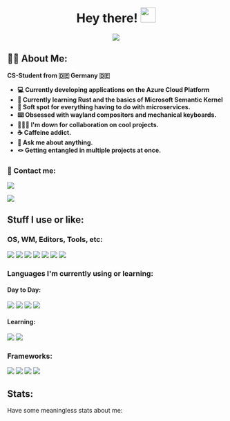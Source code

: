 

<h1 align="center">Hey there! <img src="https://c.tenor.com/62H2GipHhHUAAAAi/marvel-future-revolution-marvel-future-fight.gif" width="35"/></h1>

<div align="center">
    <img align="center" src="https://github-readme-stats.vercel.app/api?username=errorgenerator&show_icons=true&hide_border=true"/>
</div>

## :technologist: About Me:

**CS-Student from :de: Germany :de:**

* **:computer: Currently developing applications on the Azure Cloud Platform**
* **:seedling: Currently learning Rust and the basics of Microsoft Semantic Kernel**
* **:leaves: Soft spot for everything having to do with microservices.**
* **:keyboard: Obsessed with wayland compositors and mechanical keyboards.**
* **:people_holding_hands: I'm down for collaboration on cool projects.**
* **:coffee: Caffeine addict.**
* **:speech_balloon: Ask me about anything.**
* **🪢 Getting entangled in multiple projects at once.**

### :speech_balloon: Contact me:

<a href="https://discord.com/users/444474001298030592"><img src="https://img.shields.io/badge/-find_me_on_discord_(welwei%233703)-5865f2?&style=flat-square&logo=discord&logoColor=white" /></a>

<a href="mailto: tilman.sattler@outlook.de"><img src="https://shields.io/badge/-send_me_an_email-0078d4?&style=flat-square&logo=microsoft-outlook"/></a>

## Stuff I use or like:


### OS, WM, Editors, Tools, etc:

<div class="software" align="left">
    <img  src="https://img.shields.io/badge/-fedora-51A2DA?&style=flat-square&logo=fedora&logoColor=white"/>
    <img  src="https://img.shields.io/badge/-vscode-007ACC?&style=flat-square&logo=visual-studio-code"/>
    <img  src="https://img.shields.io/badge/-alacritty-f46d01?&style=flat-square&logo=data:image/svg+xml;base64,PHN2ZyByb2xlPSJpbWciIHZpZXdCb3g9IjAgMCAyNCAyNCIgeG1sbnM9Imh0dHA6Ly93d3cudzMub3JnLzIwMDAvc3ZnIj48dGl0bGU+QWxhY3JpdHR5PC90aXRsZT48cGF0aCBkPSJtMTAuMDY1IDAtOC41NyAyMS4yNjloMy41OTVsNi45MS0xNi4yNDQgNi45MSAxNi4yNDRoMy41OTRsLTguNTctMjEuMjY5em0xLjkzNSA5LjkzNWMtMC43NjY2NiAxLjg1NDctMS41MzM0IDMuNzA5NC0yLjI5OCA1LjU2NSAxLjQ3NSA0LjU0IDEuNDc1IDQuNTQgMi4yOTggOC41IDAuODIzLTMuOTYgMC44MjMtMy45NiAyLjI5Ny04LjUtMC43NjYzNy0xLjg1NDctMS41MzE1LTMuNzA5OS0yLjI5Ny01LjU2NXoiLz48L3N2Zz4=&logoColor=white"/>
    <img src="https://img.shields.io/badge/-intellij-000000?&logo=intellij-idea&style=flat-square&logoColor=white"/>
    <img src="https://img.shields.io/badge/-nvim-57A143?&style=flat-square&logoColor=white&logo=neovim"/>
    <img src="https://img.shields.io/badge/-docker-2496ed?&logo=docker&logoColor=white&style=flat-square">
    <img src="https://img.shields.io/badge/-microsoft_azure-0078D4?&logo=microsoftazure&style=flat-square"/>
    <!-- TODO Enable this at the end of the semester
    <img src="https://img.shields.io/badge/-kubernetes-326CE5?logo=kubernetes&style=flat-square&logoColor=white"
    -->
</div>


### Languages I'm currently using or learning:

#### Day to Day:

<div class="langs-use">
    <img src="https://img.shields.io/badge/-javascript-f7df1e?&logo=javascript&style=flat-square&logoColor=black"/>
    <img src="https://img.shields.io/badge/-Typescript-3178C6?logo=typescript&logoColor=white&style=flat-square"/>
    <img src="https://img.shields.io/badge/-.NetCore-512BD4?logo=dotnet&logoColor=white&style=flat-square"/>
        <img src="https://img.shields.io/badge/-java-f89820?&logo=oracle&style=flat-square&logoColor=white"/>
</div>

#### Learning:

<div class="langs-learn" align="left">
    <img src="https://img.shields.io/badge/-kotlin-7f52ff?&style=flat-square&logo=kotlin&logoColor=white"/>
    <img src="https://img.shields.io/badge/-rust-000000?&style=flat-square&logo=rust"/>
</div>

### Frameworks:

<div class="frameworks" align="left">
    <img src="https://img.shields.io/badge/-angular-DD0031?logo=angular&style=flat-square"/>
    <img src="https://img.shields.io/badge/-nextjs-000000?logo=nextdotjs&style=flat-square&logoColor=white"/>
    <img src="https://img.shields.io/badge/-tauri-24C8D8?logo=tauri&style=flat-square&logoColor=black"/>
    <img src="https://img.shields.io/badge/-quarkus-4695EB?logo=quarkus&style=flat-square&logoColor=white"/>
</div>

## Stats:

Have some meaningless stats about me:



